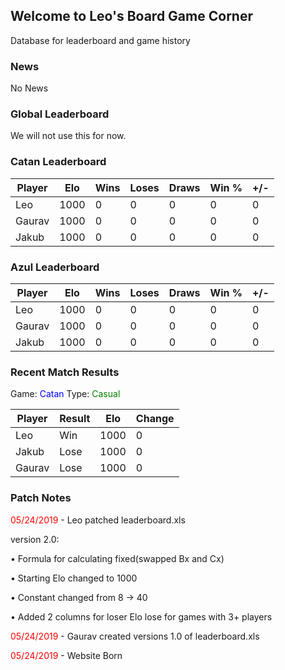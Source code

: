 ## Welcome to Leo's Board Game Corner

Database for leaderboard and game history

### News

No News

### Global Leaderboard

We will not use this for now.

### Catan Leaderboard

| Player | Elo  | Wins | Loses | Draws | Win % | +/- |
|--------|------|------|-------|-------|-------|-----|
| Leo    | 1000 | 0    | 0     | 0     | 0     | 0   |
| Gaurav | 1000 | 0    | 0     | 0     | 0     | 0   |
| Jakub  | 1000 | 0    | 0     | 0     | 0     | 0   |

### Azul Leaderboard

| Player | Elo  | Wins | Loses | Draws | Win % | +/- |
|--------|------|------|-------|-------|-------|-----|
| Leo    | 1000 | 0    | 0     | 0     | 0     | 0   |
| Gaurav | 1000 | 0    | 0     | 0     | 0     | 0   |
| Jakub  | 1000 | 0    | 0     | 0     | 0     | 0   |

### Recent Match Results

Game: <span style="color:blue">Catan</span> Type: <span style="color:green">Casual</span>

| Player | Result | Elo   | Change |
|--------|--------|-------|--------|
| Leo    | Win    | 1000  | 0      |
| Jakub  | Lose   | 1000  | 0      |
| Gaurav | Lose   | 1000  | 0      |

### Patch Notes

<span style="color:red">05/24/2019</span> - Leo patched leaderboard.xls

version 2.0:

• Formula for calculating fixed(swapped Bx and Cx)
  
• Starting Elo changed to 1000
  
• Constant changed from 8 -> 40
  
• Added 2 columns for loser Elo lose for games with 3+ players

<span style="color:red">05/24/2019</span> - Gaurav created versions 1.0 of leaderboard.xls

<span style="color:red">05/24/2019</span> - Website Born

